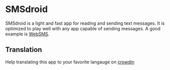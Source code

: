 # SMSdroid

SMSdroid is a light and fast app for reading and sending text messages.
It is optimized to play well with any app capable of sending messages.
A good example is [WebSMS](https://github.com/felixb/websms).

## Translation

Help translating this app to your favorite langauge on [crowdin](https://crowdin.com/project/smsdroid/invite)
